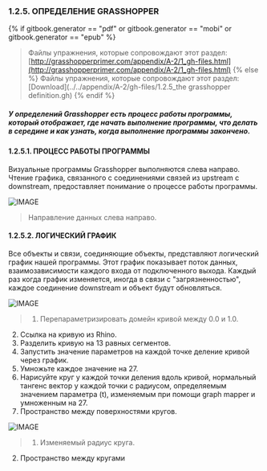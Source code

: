 ### 1.2.5. ОПРЕДЕЛЕНИЕ GRASSHOPPER
{% if gitbook.generator == "pdf" or gitbook.generator == "mobi" or gitbook.generator == "epub" %}
>Файлы упражнения, которые сопровождают этот раздел: [http://grasshopperprimer.com/appendix/A-2/1_gh-files.html](http://grasshopperprimer.com/appendix/A-2/1_gh-files.html)
{% else %}
>Файлы упражнения, которые сопровождают этот раздел: [Download](../../appendix/A-2/gh-files/1.2.5_the grasshopper definition.gh)
{% endif %}

##### У определений Grasshopper есть процесс работы программы, который отображает, где начать выполнение программы, что делать в середине и как узнать, когда выполнение программы закончено.

#### 1.2.5.1. ПРОЦЕСС РАБОТЫ ПРОГРАММЫ
Визуальные программы Grasshopper выполняются слева направо. Чтение графика, связанного с соединениями связей из upstream с downstream, предоставляет понимание о процессе работы программы.

![IMAGE](images/1-2-5/1-2-5_001-program-flow.png)
>Направление данных слева направо.

#### 1.2.5.2. ЛОГИЧЕСКИЙ ГРАФИК
Все объекты и связи, соединяющие объекты, представляют логический график нашей программы. Этот график показывает поток данных, взаимозависимости каждого входа от подключенного выхода. Каждый раз когда график изменяется, иногда в связи с "загрязненностью", каждое соединение downstream и объект будут обновляться.

![IMAGE](images/1-2-5/1-2-5_002-logical-graph.png)
>1. Перепараметризировать домейн кривой между 0.0 и 1.0.
2. Ссылка на кривую из Rhino.
3. Разделить кривую на 13 равных сегментов.
4. Запустить значение параметров на каждой точке деление кривой через график.
5. Умножьте каждое значение на 27.
6. Нарисуйте круг у каждой точки деления вдоль кривой, нормальный тангенс вектор у каждой точки с радиусом, определяемым значением параметра (t), изменяемым при помощи graph mapper и умноженным на 27.
7. Пространство между поверхностями кругов.

![IMAGE](images/1-2-5/1-2-5_003-lofted-variable-circles.png)
>1. Изменяемый радиус круга.
2. Пространство между кругами
